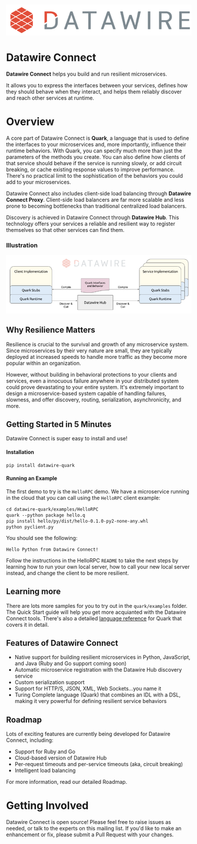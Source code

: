 ![Datawire](static-files/dw-logo.png)

# Datawire Connect

**Datawire Connect** helps you build and run resilient microservices.

It allows you to express the interfaces between your services, defines how they
should behave when they interact, and helps them reliably discover and reach
other services at runtime.

# Overview

A core part of Datawire Connect is **Quark**, a language that is used to define the
interfaces to your microservices and, more importantly, influence their runtime
behaviors. With Quark, you can specify much more than just the parameters of the
methods you create. You can also define how clients of that service should behave
if the service is running slowly, or add circuit breaking, or cache existing
response values to improve performance. There's no practical limit to the
sophistication of the behaviors you could add to your microservices.

Datawire Connect also includes client-side load balancing through **Datawire Connect Proxy**.
Client-side load balancers are far more scalable and less prone to becoming bottlenecks
than traditional centralized load balancers.

Discovery is achieved in Datawire Connect through **Datawire Hub**. This technology
offers your services a reliable and resilient way to register themselves so that
other services can find them.

### Illustration ###

![Datawire Connect](static-files/dw-connect.png)

## Why Resilience Matters

Resilience is crucial to the survival and growth of any microservice system.
Since microservices by their very nature are small, they are typically deployed
at increased speeds to handle more traffic as they become more popular within
an organization.

However, without building in behavioral protections to your clients and services,
even a innocuous failure anywhere in your distributed system could prove
devastating to your entire system. It's extremely important to design a
microservice-based system capable of handling failures, slowness, and offer
discovery, routing, serialization, asynchronicity, and more.

## Getting Started in 5 Minutes

Datawire Connect is super easy to install and use!

#### Installation
```
pip install datawire-quark
```
#### Running an Example

The first demo to try is the `HelloRPC` demo. We have a microservice running in
the cloud that you can call using the `HelloRPC` client example:

```
cd datawire-quark/examples/HelloRPC
quark --python package hello.q
pip install hello/py/dist/hello-0.1.0-py2-none-any.whl
python pyclient.py
```
You should see the following:

```
Hello Python from Datawire Connect!
```

Follow the instructions in the HelloRPC `README` to take the next steps by
learning how to run your own local server, how to call your new local server
instead, and change the client to be more resilient.

## Learning more

There are lots more samples for you to try out in the `quark/examples` folder.
The Quick Start guide will help you get more acquianted with the Datawire
Connect tools. There's also a detailed [language reference](http://datawire.github.io/quark/0.2/quick-start/index.html) for Quark
that covers it in detail.

## Features of Datawire Connect

* Native support for building resilient microservices in Python, JavaScript,
and Java (Ruby and Go support coming soon)
* Automatic microservice registration with the Datawire Hub discovery service
* Custom serialization support
* Support for HTTP/S, JSON, XML, Web Sockets...you name it
* Turing Complete language (Quark) that combines an IDL with a DSL, making it
very powerful for defining resilient service behaviors

## Roadmap

Lots of exciting features are currently being developed for Datawire Connect,
including:

* Support for Ruby and Go
* Cloud-based version of Datawire Hub
* Per-request timeouts and per-service timeouts (aka, circuit breaking)
* Intelligent load balancing

For more information, read our detailed Roadmap.

# Getting Involved

Datawire Connect is open source! Please feel free to raise issues as needed,
or talk to the experts on this mailing list. If you'd like to make an enhancement
or fix, please submit a Pull Request with your changes.
